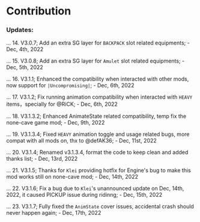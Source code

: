# Contribution

### Updates:


... 14. V3.0.7; Add an extra SG layer for `BACKPACK` slot related equipments; - Dec, 4th, 2022

... 15. V3.0.8; Add an extra SG layer for `Amulet` slot related equipments; - Dec, 5th, 2022

... 16. V3.1.1; Enhanced the compatibility when interacted with other mods, now support for `|Uncompromising|`; - Dec, 6th, 2022

... 17. V3.1.2; Fix running animation compatibility when interacted with `HEAVY` items，specially for @RiCK; - Dec, 6th, 2022

... 18. V3.1.3.2; Enhanced AnimateState related compatibility, temp fix the none-cave game mod; - Dec, 9th, 2022

... 19. V3.1.3.4; Fixed `HEAVY` animation toggle and usage related bugs, more compat with all mods on, thx to @defAK36; - Dec, 11st, 2022

... 20. V3.1.4; Renamed v3.1.3.4, format the code to keep clean and added thanks list; - Dec, 13rd, 2022

... 21. V3.1.5; Thanks for `Klei` providing hotfix for Engine's bug to make this mod works still on none-cave mod; - Dec, 14th, 2022

... 22. V3.1.6; Fix a bug due to `Klei`'s unannounced update on Dec, 14th, 2022, it caused PICKUP issue during ridinng; - Dec, 15th, 2022

... 23. V3.1.7; Fully fixed the `AnimState` cover issues, accidental crash should never happen again; - Dec, 17th, 2022
